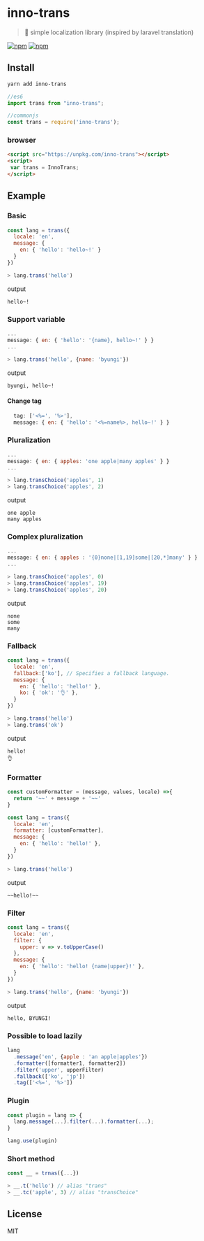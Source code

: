 # inno-trans
> 📜 simple localization library (inspired by laravel translation)

[![npm](https://img.shields.io/npm/v/inno-trans.svg?style=flat-square)](https://www.npmjs.com/package/inno-trans)
[![npm](https://img.shields.io/npm/dt/inno-trans.svg?style=flat-square)](https://www.npmjs.com/package/inno-trans)

## Install
```sh
yarn add inno-trans
```
```js
//es6
import trans from "inno-trans";

//commonjs
const trans = require('inno-trans');
```
### browser
```html
<script src="https://unpkg.com/inno-trans"></script>
<script>
 var trans = InnoTrans;
</script>
```

## Example
### Basic
```js
const lang = trans({
  locale: 'en',
  message: {
    en: { 'hello': 'hello~!' }
  }
})

> lang.trans('hello')
```
output
```
hello~!
```

### Support variable
```js
...
message: { en: { 'hello': '{name}, hello~!' } }
...

> lang.trans('hello', {name: 'byungi'})
```
output
```
byungi, hello~!
```

#### Change tag
```js
  tag: ['<%=', '%>'],
  message: { en: { 'hello': '<%=name%>, hello~!' } }

```

### Pluralization
```js
...
message: { en: { apples: 'one apple|many apples' } }
...

> lang.transChoice('apples', 1)
> lang.transChoice('apples', 2)
```
output
```
one apple
many apples
```

### Complex pluralization
```js
...
message: { en: { apples : '{0}none|[1,19]some|[20,*]many' } }
...

> lang.transChoice('apples', 0)
> lang.transChoice('apples', 19)
> lang.transChoice('apples', 20)
```
output
```
none
some
many
```

### Fallback
```js
const lang = trans({
  locale: 'en',
  fallback:['ko'], // Specifies a fallback language.
  message: {
    en: { 'hello': 'hello!' },
    ko: { 'ok': '👌' },
  }
})

> lang.trans('hello')
> lang.trans('ok')
```
output
```
hello!
👌
```

### Formatter
```js
const customFormatter = (message, values, locale) =>{
  return '~~' + message + '~~'
}

const lang = trans({
  locale: 'en',
  formatter: [customFormatter],
  message: {
    en: { 'hello': 'hello!' },
  }
})

> lang.trans('hello')
```
output
```
~~hello!~~
```

### Filter
```js
const lang = trans({
  locale: 'en',
  filter: {
    upper: v => v.toUpperCase()
  },
  message: {
    en: { 'hello': 'hello! {name|upper}!' },
  }
})

> lang.trans('hello', {name: 'byungi'})
```
output
```
hello, BYUNGI!
```

### Possible to load lazily
```js
lang
  .message('en', {apple : 'an apple|apples'})
  .formatter([formatter1, formatter2])
  .filter('upper', upperFilter)
  .fallback(['ko', 'jp'])
  .tag(['<%=', '%>'])
```

### Plugin 
```js
const plugin = lang => {
  lang.message(...).filter(...).formatter(...);
}

lang.use(plugin)
```

### Short method
```js
const __ = trnas({...})

> __.t('hello') // alias "trans"
> __.tc('apple', 3) // alias "transChoice"
```

## License
MIT